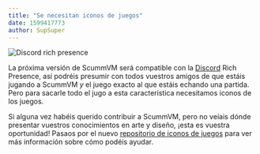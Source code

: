 ```yaml
---
title: "Se necesitan iconos de juegos"
date: 1599417773
author: SupSuper
---
```


![Discord rich presence](/data/news/20200906.png)

La próxima versión de ScummVM será compatible con la [Discord](https://discord.gg/5D8yTtF) Rich Presence, así podréis presumir con todos vuestros amigos de que estáis jugando a ScummVM <i>y</i> el juego exacto al que estáis echando una partida. Pero para sacarle todo el jugo a esta característica necesitamos iconos de los juegos.

Si alguna vez habéis querido contribuir a ScummVM, pero no veíais dónde presentar vuestros conocimientos en arte y diseño, ¡esta es vuestra oportunidad! Pasaos por el nuevo [repositorio de iconos de juegos](https://github.com/scummvm/scummvm-icons/) para ver más información sobre cómo podéis ayudar.

